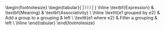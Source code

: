 

\begin{footnotesize}
       \begin{tabular}{ | l l l | } \hline
          \textbf{Expression}        & \textbf{Meaning}            & \textbf{Associativity}     \\ \hline
          \texttt{e1 grouped by e2}  & Add a group to a grouping   & left    \\
          \texttt{e1 where e2}       & Filter a grouping           & left    \\ \hline
       \end{tabular}
    \end{footnotesize}
